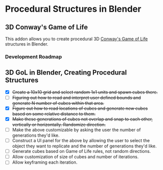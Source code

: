 # Procedural Structures in Blender
## 3D Conway's Game of Life

This addon allows you to create procedural 3D [Conway's Game of Life](https://en.wikipedia.org/wiki/Conway%27s_Game_of_Life) structures in Blender.

### Development Roadmap
## 3D GoL in Blender, Creating Procedural Structures

- [x] ~~Create a 10x10 grid and select random 1x1 units and spawn cubes there.~~
- [ ] ~~Figuring out how to read and interpret user defined bounds and generate N number of cubes within that area.~~ 
- [x] ~~Figure out how to read locations of cubes and generate new cubes based on some relative distance to them.~~
- [x] ~~Make these generations of cubes not overlap and snap to each other, vertically or horizontally. Randomize direction.~~
- [ ] Make the above customizable by asking the user the number of generations they'd like.
- [ ] Construct a UI panel for the above by allowing the user to select the object they want to replicate and the number of generations they'd like. 
- [ ] Generate cubes based on Game of Life rules, not random directions. 
- [ ] Allow customization of size of cubes and number of iterations. 
- [ ] Allow keyframing each iteration.
